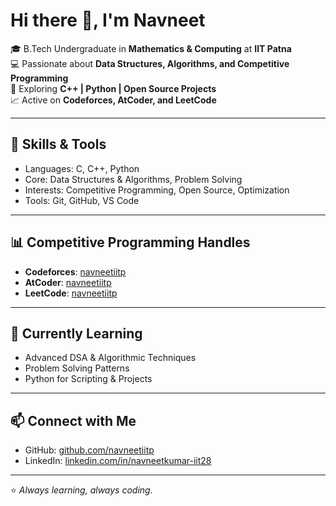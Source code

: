  # Hi there 👋, I'm Navneet  

🎓 B.Tech Undergraduate in **Mathematics & Computing** at **IIT Patna**  
💻 Passionate about **Data Structures, Algorithms, and Competitive Programming**  
🚀 Exploring **C++ | Python | Open Source Projects**  
📈 Active on **Codeforces, AtCoder, and LeetCode**  

---

## 🔧 Skills & Tools  
- Languages: C, C++, Python  
- Core: Data Structures & Algorithms, Problem Solving  
- Interests: Competitive Programming, Open Source, Optimization  
- Tools: Git, GitHub, VS Code  

---

## 📊 Competitive Programming Handles  
- **Codeforces**: [navneetiitp](https://codeforces.com/profile/navneetiitp)  
- **AtCoder**: [navneetiitp](https://atcoder.jp/users/navneetiitp)  
- **LeetCode**: [navneetiitp](https://leetcode.com/navneetiitp)  

---

## 🌱 Currently Learning  
- Advanced DSA & Algorithmic Techniques  
- Problem Solving Patterns  
- Python for Scripting & Projects  

---

## 📫 Connect with Me  
- GitHub: [github.com/navneetiitp](https://github.com/navneetiitp)  
- LinkedIn: [linkedin.com/in/navneetkumar-iit28](https://www.linkedin.com/in/navneetkumar-iit28)

---
⭐️ *Always learning, always coding.*  
